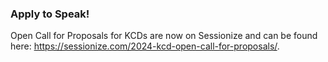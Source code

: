 ### Apply to Speak!

Open Call for Proposals for KCDs are now on Sessionize and can be found here: https://sessionize.com/2024-kcd-open-call-for-proposals/.
